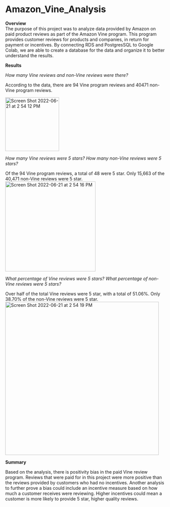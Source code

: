 # Amazon_Vine_Analysis
 
<b>Overview</b><br>
The purpose of this project was to analyze data provided by Amazon on paid product reviews as part of the Amazon Vine program. This program provides customer reviews for products and companies, in return for payment or incentives. By connecting RDS and PostgresSQL to Google Colab, we are able to create a database for the data and organize it to better understand the results.

<b>Results</b><br>

<i>How many Vine reviews and non-Vine reviews were there?</i><br>

According to the data, there are 94 Vine program reviews and 40471 non-Vine program reviews.

<img width="170" alt="Screen Shot 2022-06-21 at 2 54 12 PM" src="https://user-images.githubusercontent.com/100445222/174876659-1be78a2b-205f-4299-83bf-6314124e4ebb.png">

<i>How many Vine reviews were 5 stars? How many non-Vine reviews were 5 stars?</i><br>

Of the 94 Vine program reviews, a total of 48 were 5 star.  Only 15,663 of the 40,471 non-Vine reviews were 5 star.
<img width="285" alt="Screen Shot 2022-06-21 at 2 54 16 PM" src="https://user-images.githubusercontent.com/100445222/174876680-12836c4b-4735-431d-af60-1e580784ae21.png">

<i>What percentage of Vine reviews were 5 stars? What percentage of non-Vine reviews were 5 stars?</i><br>

Over half of the total Vine reviews were 5 star, with a total of 51.06%.  Only 38.70% of the non-Vine reviews were 5 star.
<img width="485" alt="Screen Shot 2022-06-21 at 2 54 19 PM" src="https://user-images.githubusercontent.com/100445222/174876688-f28a86bf-3a08-4b71-8236-07cd2b15136d.png">

<b>Summary</b><br>

Based on the analysis, there is positivity bias in the paid Vine review program.  Reviews that were paid for in this project were more positive than the reviews provided by customers who had no incentives. Another analysis to further prove a bias could include an incentive measure based on how much a customer receives were reviewing.  Higher incentives could mean a customer is more likely to provide 5 star, higher quality reviews.
